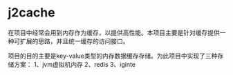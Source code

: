 # j2cache
在项目中经常会用到内存作为缓存，以提供高性能。本项目主要是针对缓存提供一种可扩展的思路，并且统一缓存的访问接口。

项目的目的主要是key-value类型的内存数据缓存存储。为此项目中实现了三种存储方案：
1、jvm虚拟机内存
2、redis
3、iginte

